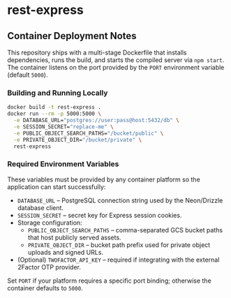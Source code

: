 # rest-express

## Container Deployment Notes

This repository ships with a multi-stage Dockerfile that installs dependencies, runs the build, and starts the compiled server via `npm start`. The container listens on the port provided by the `PORT` environment variable (default `5000`).

### Building and Running Locally

```bash
docker build -t rest-express .
docker run --rm -p 5000:5000 \
  -e DATABASE_URL="postgres://user:pass@host:5432/db" \
  -e SESSION_SECRET="replace-me" \
  -e PUBLIC_OBJECT_SEARCH_PATHS="/bucket/public" \
  -e PRIVATE_OBJECT_DIR="/bucket/private" \
  rest-express
```

### Required Environment Variables

These variables must be provided by any container platform so the application can start successfully:

- `DATABASE_URL` – PostgreSQL connection string used by the Neon/Drizzle database client.
- `SESSION_SECRET` – secret key for Express session cookies.
- Storage configuration:
  - `PUBLIC_OBJECT_SEARCH_PATHS` – comma-separated GCS bucket paths that host publicly served assets.
  - `PRIVATE_OBJECT_DIR` – bucket path prefix used for private object uploads and signed URLs.
- (Optional) `TWOFACTOR_API_KEY` – required if integrating with the external 2Factor OTP provider.

Set `PORT` if your platform requires a specific port binding; otherwise the container defaults to `5000`.
